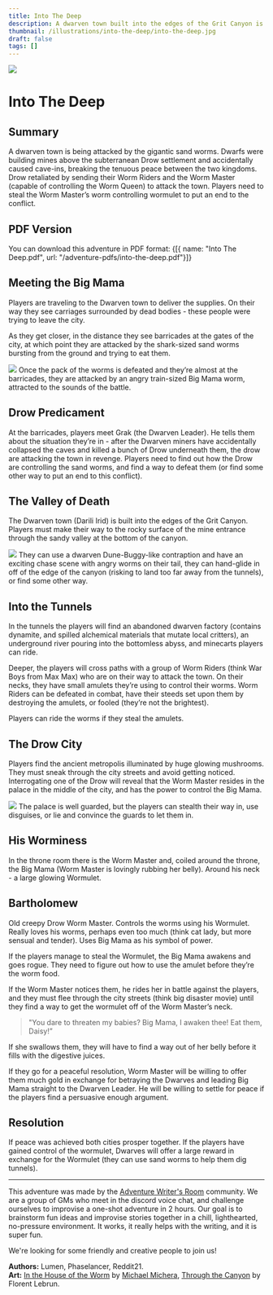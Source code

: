 ```yaml
---
title: Into The Deep
description: A dwarven town built into the edges of the Grit Canyon is being attacked by sand worms (think Dune). Players must descend into the underdark, infiltrate the ancient Drow Metropolis, and defeat the Worm Master who uses his magic Wormulet to control the gigantic Worm Queen.
thumbnail: /illustrations/into-the-deep/into-the-deep.jpg
draft: false
tags: []
---
```


<img  className="post-header" src="/illustrations/into-the-deep/into-the-deep.jpg"/>

# Into The Deep  

## Summary
A dwarven town is being attacked by the gigantic sand worms. Dwarfs were building mines above the subterranean Drow settlement and accidentally caused cave-ins, breaking the tenuous peace between the two kingdoms. Drow retaliated by sending their Worm Riders and the Worm Master (capable of controlling the Worm Queen) to attack the town. Players need to steal the Worm Master’s worm controlling wormulet to put an end to the conflict.

## PDF Version
You can download this adventure in PDF format:
<Downloads>
{[{ name: "Into The Deep.pdf", url: "/adventure-pdfs/into-the-deep.pdf"}]}
</Downloads>

## Meeting the Big Mama
Players are traveling to the Dwarven town to deliver the supplies. On their way they see carriages surrounded by dead bodies - these people were trying to leave the city.

As they get closer, in the distance they see barricades at the gates of the city, at which point they are attacked by the shark-sized sand worms bursting from the ground and trying to eat them.

![](/illustrations/into-the-deep/big-mama.jpg)
Once the pack of the worms is defeated and they’re almost at the barricades, they are attacked by an angry train-sized Big Mama worm, attracted to the sounds of the battle. 

## Drow Predicament

At the barricades, players meet Grak (the Dwarven Leader). He tells them about the situation they’re in - after the Dwarven miners have accidentally collapsed the caves and killed a bunch of Drow underneath them, the drow are attacking the town in revenge. Players need to find out how the Drow are controlling the sand worms, and find a way to defeat them (or find some other way to put an end to this conflict).

## The Valley of Death

The Dwarven town (Darili Irid) is built into the edges of the Grit Canyon. Players must make their way to the rocky surface of the mine entrance through the sandy valley at the bottom of the canyon.

![](/illustrations/into-the-deep/canyon.jpg)
They can use a dwarven Dune-Buggy-like contraption and have an exciting chase scene with angry worms on their tail, they can hand-glide in off of the edge of the canyon (risking to land too far away from the tunnels), or find some other way.

## Into the Tunnels
In the tunnels the players will find an abandoned dwarven factory (contains dynamite, and spilled alchemical materials that mutate local critters), an underground river pouring into the bottomless abyss, and minecarts players can ride.

Deeper, the players will cross paths with a group of Worm Riders (think War Boys from Max Max) who are on their way to attack the town. On their necks, they have small amulets they’re using to control their worms. Worm Riders can be defeated in combat, have their steeds set upon them by destroying the amulets, or fooled (they’re not the brightest).

Players can ride the worms if they steal the amulets.

## The Drow City
Players find the ancient metropolis illuminated by huge glowing mushrooms. They must sneak through the city streets and avoid getting noticed. Interrogating one of the Drow will reveal that the Worm Master resides in the palace in the middle of the city, and has the power to control the Big Mama.

![](/illustrations/into-the-deep/into-the-deep.jpg)
The palace is well guarded, but the players can stealth their way in, use disguises, or lie and convince the guards to let them in.

## His Worminess
In the throne room there is the Worm Master and, coiled around the throne, the Big Mama (Worm Master is lovingly rubbing her belly). Around his neck - a large glowing Wormulet.

<CharacterBox>

## Bartholomew
Old creepy Drow Worm Master. Controls the worms using his Wormulet. Really loves his worms, perhaps even too much (think cat lady, but more sensual and tender). Uses Big Mama as his symbol of power.

</CharacterBox>

If the players manage to steal the Wormulet, the Big Mama awakens and goes rogue. They need to figure out how to use the amulet before they’re the worm food.

If the Worm Master notices them, he rides her in battle against the players, and they must flee through the city streets (think big disaster movie) until they find a way to get the wormulet off of the Worm Master’s neck.

> "You dare to threaten my babies? Big Mama, I awaken thee! Eat them, Daisy!”

If she swallows them, they will have to find a way out of her belly before it fills with the digestive juices.

If they go for a peaceful resolution, Worm Master will be willing to offer them much gold in exchange for betraying the Dwarves and leading Big Mama straight to the Dwarven Leader. He will be willing to settle for peace if the players find a persuasive enough argument.

## Resolution
If peace was achieved both cities prosper together. If the players have gained control of the wormulet, Dwarves will offer a large reward in exchange for the Wormulet (they can use sand worms to help them dig tunnels).

---

This adventure was made by the [Adventure Writer's Room](https://rpgadventures.io/writers-room) community. We are a group of GMs who meet in the discord voice chat, and challenge ourselves to improvise a one-shot adventure in 2 hours. Our goal is to brainstorm fun ideas and improvise stories together in a chill, lighthearted, no-pressure environment. It works, it really helps with the writing, and it is super fun.

We're looking for some friendly and creative people to join us!

**Authors:** Lumen, Phaselancer, Reddit21.  
**Art:** [In the House of the Worm](https://www.artstation.com/artwork/ybWXrK) by [Michael Michera](https://www.artstation.com/michera), [Through the Canyon](https://www.artstation.com/artwork/rRbQbG) by Florent Lebrun.